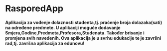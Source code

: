 # RasporedApp
#### Aplikacija za vođenje dolaznosti studenta,tj. praćenje broja dolazaka(sati) na određene predmete. U aplikaciji moguće dodavanje Smjera,Godine,Predmeta,Profesora,Studenata. Također brisanje i promjena svih navedenih. Ova aplikacija je u svrhu edukacije te je završni rad,tj. završna aplikacija za edunovu!
